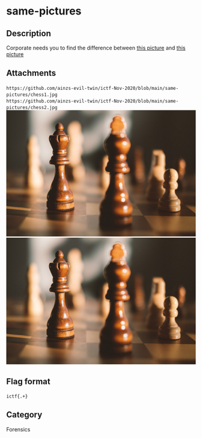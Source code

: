 # same-pictures

## Description

Corporate needs you to find the difference between [this picture](../same-picures/chess1.jpg) and [this picture](../same-pictures/chess2.jpg)

## Attachments

`https://github.com/ainzs-evil-twin/ictf-Nov-2020/blob/main/same-pictures/chess1.jpg`  
`https://github.com/ainzs-evil-twin/ictf-Nov-2020/blob/main/same-pictures/chess2.jpg`  
![Chess1](../same-pictures/chess1.jpg) ![Chess2](../same-pictures/chess2.jpg)

## Flag format

`ictf{.+}`

## Category

Forensics
